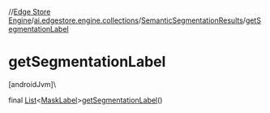 //[Edge Store Engine](../../../index.md)/[ai.edgestore.engine.collections](../index.md)/[SemanticSegmentationResults](index.md)/[getSegmentationLabel](get-segmentation-label.md)

# getSegmentationLabel

[androidJvm]\

final [List](https://developer.android.com/reference/kotlin/java/util/List.html)&lt;[MaskLabel](../-mask-label/index.md)&gt;[getSegmentationLabel](get-segmentation-label.md)()
